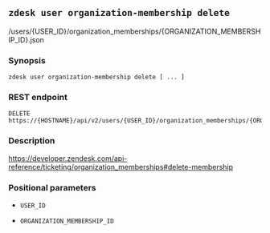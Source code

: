 ## `zdesk user organization-membership delete`

/users/{USER_ID}/organization_memberships/{ORGANIZATION_MEMBERSHIP_ID}.json

### Synopsis

    zdesk user organization-membership delete [ ... ]

### REST endpoint

    DELETE https://{HOSTNAME}/api/v2/users/{USER_ID}/organization_memberships/{ORGANIZATION_MEMBERSHIP_ID}.json

### Description

https://developer.zendesk.com/api-reference/ticketing/organization_memberships#delete-membership

### Positional parameters

* `USER_ID`

* `ORGANIZATION_MEMBERSHIP_ID`

